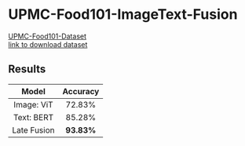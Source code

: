 # UPMC-Food101-ImageText-Fusion
[UPMC-Food101-Dataset](https://hal.science/hal-01196959/file/CEA_ICME2015.pdf) <br>
[link to download dataset](https://www.kaggle.com/datasets/gianmarco96/upmcfood101)


## Results
| Model                |       Accuracy        |
| :------------------: | :-------------------: |
| Image: ViT           |        72.83%         |
| Text: BERT           |        85.28%         |
| Late Fusion          |        **93.83%**     |


